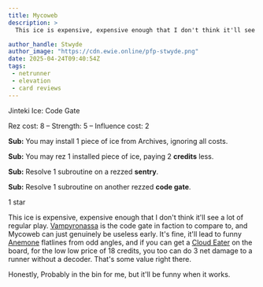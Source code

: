 ```yaml
---
title: Mycoweb
description: >
  This ice is expensive, expensive enough that I don't think it'll see a lot of regular play. Vampyronassa is the code gate in faction to compare to, and Mycoweb can just genuinely be useless early. It's fine, it'll lead to funny Anemone flatlines from odd angles, and if you can get a Cloud Eater on the board, for the low low price of 18 credits, you too can do 3 net damage to a runner without a decoder. That's some value right there.

author_handle: Stwyde
author_image: "https://cdn.ewie.online/pfp-stwyde.png"
date: 2025-04-24T09:40:54Z
tags:
 - netrunner
 - elevation
 - card reviews
---
```


<card-frame name="mycoweb" side="corp" stars="1" src="https://cdn.ewie.online/20250424094043-Image.jpeg">

<div class="visually-hidden" id="card-name-mycoweb">

Jinteki Ice: Code Gate

Rez cost: 8 – Strength: 5 – Influence cost: 2

**Sub:** You may install 1 piece of ice from Archives, ignoring all costs.

**Sub:** You may rez 1 installed piece of ice, paying 2 **credits** less.

**Sub:** Resolve 1 subroutine on a rezzed **sentry**.

**Sub:** Resolve 1 subroutine on another rezzed **code gate**.

1 star

</div>

</card-frame>

<script type="module" src="/assets/js/components/card-frame.js"></script>

This ice is expensive, expensive enough that I don't think it'll see a lot of regular play. [Vampyronassa](https://netrunnerdb.com/en/card/33109) is the code gate in faction to compare to, and Mycoweb can just genuinely be useless early. It's fine, it'll lead to funny [Anemone](https://netrunnerdb.com/en/card/33043) flatlines from odd angles, and if you can get a [Cloud Eater](https://netrunnerdb.com/en/card/34110) on the board, for the low low price of 18 credits, you too can do 3 net damage to a runner without a decoder. That's some value right there.

Honestly, Probably in the bin for me, but it'll be funny when it works.
